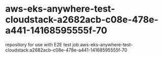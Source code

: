 # aws-eks-anywhere-test-cloudstack-a2682acb-c08e-478e-a441-14168595555f-70
repository for use with E2E test job aws-eks-anywhere-test-cloudstack:a2682acb-c08e-478e-a441-14168595555f-70
